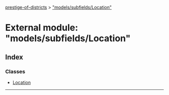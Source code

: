 [prestige-of-districts](../README.md) > ["models/subfields/Location"](../modules/_models_subfields_location_.md)

# External module: "models/subfields/Location"

## Index

### Classes

* [Location](../classes/_models_subfields_location_.location.md)

---

